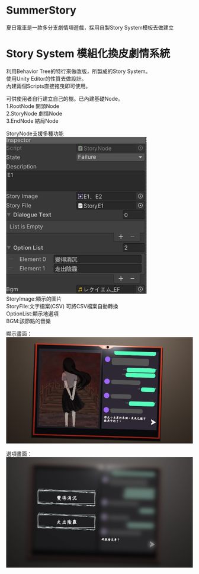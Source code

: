 # SummerStory
夏日電車是一款多分支劇情項遊戲，採用自製Story System模板去做建立


# Story System 模組化換皮劇情系統
利用Behavior Tree的特行來做改版，所製成的Story System。  
使用Unity Editor的性質去做設計。  
內建兩個Scripts直接拖曳即可使用。  

可供使用者自行建立自己的樹。已內建基礎Node。  
1.RootNode 開頭Node  
2.StoryNode 劇情Node  
3.EndNode 結局Node  

StoryNode支援多種功能  
![](/GH_PIC/storyNode.jpg)  
StoryImage:顯示的圖片  
StoryFile:文字檔案(CSV) 可將CSV檔案自動轉換  
OptionList:顯示地選項  
BGM:該節點的音樂  

顯示畫面：  
![顯示畫面](/GH_PIC/storyView.jpg "顯示畫面")  

選項畫面：  
![選項畫面](/GH_PIC/optionView.jpg "選項畫面")

